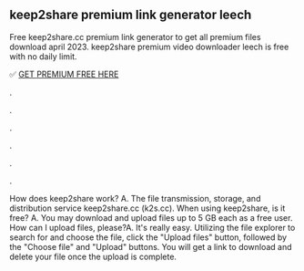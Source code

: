 ## keep2share premium link generator leech

Free keep2share.cc premium link generator to get all premium files download april 2023. keep2share premium video downloader leech is free with no daily limit.


✅️ [GET PREMIUM FREE HERE](http://4free.cyou/to/k2scc)


.


.


.


.


.


.

How does keep2share work?
A. The file transmission, storage, and distribution service keep2share.cc (k2s.cc). 
When using keep2share, is it free?
A. You may download and upload files up to 5 GB each as a free user. 
How can I upload files, please?A. It's really easy. Utilizing the file explorer to search for and choose the file, click the "Upload files" button, followed by the "Choose file" and "Upload" buttons. You will get a link to download and delete your file once the upload is complete.


